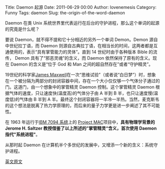 Title: Daemon 起源
Date: 2011-06-29 00:00
Author: lovenemesis
Category: Funny
Tags: daemon
Slug: the-origin-of-the-word-daemon

Daemon 在类 Unix
系统世界里代表运行在后台的守护进程，那么这个单词的起源的究竟是什么呢？

要说 Daemon，就不得不提和它十分相近的另外一个单词 Demon。Demon
源自中世纪拉丁语，而 Daemon
则源自古典拉丁语，在相当长的时间，这两者都是互通使用的，表示“具有掌管能力的灵体”。直到
14 世纪时由于各种版本 Bible 的流传， Demon 具有了“邪恶灵魂”的含义，而
Daemon 依然保持了原有的含义。现在 Daemon 的含义是“位于 God 和 Man
之间的超自然存在”或者“守护精灵”。

19世纪的科学家[James
Maxwell](http://zh.wikipedia.org/wiki/%E8%A9%B9%E5%A7%86%E6%96%AF%C2%B7%E5%85%8B%E6%8B%89%E5%85%8B%C2%B7%E9%BA%A6%E5%85%8B%E6%96%AF%E9%9F%A6)在一次“思维试验”（或者说“白日梦”）时，想象在一个被分隔为两部分的封闭容器中间，存在一个大小仅仅够一个气体分子通过的门。这道门，由一个想象中的掌管精灵
Daemon 控制。这个掌管精灵 Daemon
根据气体的速度，只让速度快(温度高)的气体分子由 A 半到 B
半，也只让速度慢(温度低)的气体由 B 半到 A
半。最终这个封闭容器将一半冷一半热。当然，麦克斯韦的这个想法是脱离了热力学原理的，而后来的量子力学更是进一步阐述了其不可能性。

在 1963 年运行于[IBM 7094
系统](http://en.wikipedia.org/wiki/IBM_7090)上的 [Project
MAC](http://groups.csail.mit.edu/mac/projects/mac/)项目中，**具有物理学背景的
Jerome H. Saltzer 教授借鉴了以上所述的”掌管精灵“含义，首次使用 Daemon
指代"系统进程"**。

从那时起 Daemon
在计算机半个多世纪的发展中，又增添一个新的含义：系统守护进程。

[英文原文](http://ei.cs.vt.edu/~history/Daemon.html)
